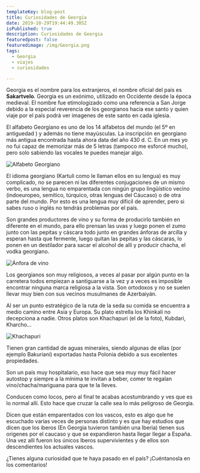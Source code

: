 ```yaml
---
templateKey: blog-post
title: Curiosidades de Georgia
date: 2019-10-29T19:44:49.305Z
isPublished: true
description: Curiosidades de Georgia
featuredpost: false
featuredimage: /img/Georgia.png
tags:
  - Georgia
  - viajes
  - curiosidades

---
```

Georgia es el nombre para los extranjeros, el nombre oficial del país es **Sakartvelo**. Georgia es un exónimo, utilizado en Occidente desde la época medieval. El nombre fue etimologizado como una referencia a San Jorge debido a la especial reverencia de los georgianos hacia ese santo y quien viaje por el país podrá ver imagenes de este santo en cada iglesia.

El alfabeto Georgiano es uno de los 14 alfabetos del mundo (el 5º en antiguedad ) y además no tiene mayúsculas.
La inscripción  en georgiano más antigua encontrada hasta ahora data del año 430 d. C. En un mes yo no fui capaz de memorizar más de 5 letras (tampoco me esforcé mucho), pero solo sabiendo las vocales te puedes manejar algo.

![Alfabeto Georgiano](/img/alfabeto-georgiano.png "Alfabeto Georgiano")

El idioma georgiano (Kartuli como le llaman ellos en su lengua) es muy complicado, no se parecen ni las diferentes conjugaciones de un mismo verbo, es una lengua no emparentada con ningún grupo lingüístico vecino (indoeuropeo, semítico, túrquico, otras lenguas del Cáucaso) o de otra parte del mundo. Por esto es una lengua muy díficil de aprender, pero si sabes ruso o inglés no tendrás problemas por el país.

Son grandes productores de vino y su forma de producirlo también en diferente en el mundo, para ello prensan las uvas y luego ponen el zumo junto con las pepitas y cáscara todo junto en grandes ánforas de arcilla y esperan hasta que fermente, luego quitan las pepitas y las cáscaras, lo ponen en un destilador para sacar el alcohol de allí y producir chacha, el vodka georgiano.

![Ánfora de vino](/img/anfora_vino.jpg "Ánfora de vino")

Los georgianos son muy religiosos, a veces al pasar por algún punto en la carretera todos empiezan a santiguarse a la vez y a veces es imposible encontrar ninguna marca religiosa a la vista. Son ortodoxos y no se suelen llevar muy bien con sus vecinos musulmanes de Azerbaiyán.

Al ser un punto estratégico de la ruta de la seda su comida se encuentra a medio camino entre Asia y Europa. Su plato estrella los Khinkali no decepciona a nadie. Otros platos son Khachapuri (el de la foto), Kubdari, Kharcho...

![Khachapuri](/img/Khachapuri.jpg "Khachapuri")

Tienen gran cantidad de aguas minerales, siendo algunas de ellas (por ejemplo Bakuriani) exportadas hasta Polonia debido a sus excelentes propiedades.

Son un país muy hospitalario, eso hace que sea muy muy fácil hacer autostop y siempre a la mínima te invitan a beber, comer te regalan vino/chacha/mariguana para que te la lleves.

Conducen como locos, pero al final te acabas acostumbrando y ves que es lo normal allí. Esto hace que cruzar la calle sea lo más peligroso de Georgia.

Dicen que están emparentados con los vascos, esto es algo que he escuchado varias veces de personas distinto y es que hay estudios que dicen que los iberos (En Georgia tuvieron también una Iberia) tienen sus origenes por el caucaso y que se expandieron hasta llegar llegar a España. Una vez allí fueron los únicos Iberos supervivientes y de ellos son descendientes los actuales vascos.

¿Tienes alguna curiosidad que te haya pasado en el país? ¡Cuéntanosla en los comentarios!
